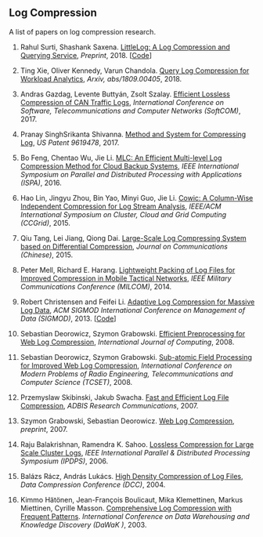## Log Compression
A list of papers on log compression research.

1. Rahul Surti, Shashank Saxena. [LittleLog: A Log Compression and Querying Service](https://shashanksaxena.me/assets/docs/little_log.pdf), *Preprint*, 2018. [[Code](https://github.com/Salil999/LittleLog)]

1. Ting Xie, Oliver Kennedy, Varun Chandola. [Query Log Compression for Workload Analytics](https://arxiv.org/abs/1809.00405), *Arxiv, abs/1809.00405*, 2018. 

1. Andras Gazdag, Levente Buttyán, Zsolt Szalay. [Efficient Lossless Compression of CAN Traffic Logs](https://www.crysys.hu/publications/files/GazdagBSz17softcom.pdf), *International Conference on Software, Telecommunications and Computer Networks (SoftCOM)*, 2017.

1. Pranay SinghSrikanta Shivanna. [Method and System for Compressing Log](https://patentimages.storage.googleapis.com/f2/4d/28/4529d4614310ad/US9619478.pdf), *US Patent 9619478*, 2017.
1. Bo Feng, Chentao Wu, Jie Li. [MLC: An Efficient Multi-level Log Compression Method for Cloud Backup Systems](https://ieeexplore.ieee.org/document/7847098/), *IEEE International Symposium on Parallel and Distributed Processing with Applications (ISPA)*, 2016.
1. Hao Lin, Jingyu Zhou, Bin Yao, Minyi Guo, Jie Li. [Cowic: A Column-Wise Independent Compression for Log Stream Analysis](https://ieeexplore.ieee.org/document/7152468), *IEEE/ACM International Symposium on Cluster, Cloud and Grid Computing (CCGrid)*, 2015.
1. Qiu Tang, Lei Jiang, Qiong Dai. [Large-Scale Log Compressing System based on Differential Compression](http://www.infocomm-journal.com/txxb/CN/10.11959/j.issn.1000-436x.2015300), *Journal on Communications (Chinese)*, 2015.
1. Peter Mell, Richard E. Harang. [Lightweight Packing of Log Files for Improved Compression in Mobile Tactical Networks](https://ws680.nist.gov/publication/get_pdf.cfm?pub_id=915734), *IEEE Military Communications Conference (MILCOM)*, 2014.
1. Robert Christensen and Feifei Li. [Adaptive Log Compression for Massive Log Data](https://www.cs.utah.edu/~lifeifei/papers/compresslog.pdf), *ACM SIGMOD International Conference on Management of Data (SIGMOD)*, 2013. [[Code](https://pubweb.eng.utah.edu/~robertc/archiver.html#code)]
1. Sebastian Deorowicz, Szymon Grabowski. [Efficient Preprocessing for Web Log Compression](http://computingonline.net/index.php/computing/article/viewFile/487/457), *International Journal of Computing*, 2008.
1. Sebastian Deorowicz, Szymon Grabowski. [Sub-atomic Field Processing for Improved Web Log Compression](https://www.semanticscholar.org/paper/Sub-atomic-field-processing-for-improved-web-log-Deorowicz-Grabowski/5e73390be377fec510ed37c06ca04e5f06a5b8ff), *International Conference on Modern Problems of Radio Engineering, Telecommunications and Computer Science (TCSET)*, 2008.
1. Przemyslaw Skibinski, Jakub Swacha. [Fast and Efficient Log File Compression](http://www.adbis.org/docs/lp/6.pdf), *ADBIS Research Communications*, 2007.
1. Szymon Grabowski, Sebastian Deorowicz. [Web Log Compression](https://liris.cnrs.fr/Documents/Liris-649.pdf), *preprint*, 2007.
1. Raju Balakrishnan, Ramendra K. Sahoo. [Lossless Compression for Large Scale Cluster Logs](http://citeseerx.ist.psu.edu/viewdoc/download?doi=10.1.1.373.2520&rep=rep1&type=pdf), *IEEE International Parallel & Distributed Processing Symposium (IPDPS)*, 2006.
1. Balázs Rácz, András Lukács. [High Density Compression of Log Files](https://ieeexplore.ieee.org/document/1281533/), *Data Compression Conference (DCC)*, 2004. 
1. Kimmo Hätönen, Jean-François Boulicaut, Mika Klemettinen, Markus Miettinen, Cyrille Masson. [Comprehensive Log Compression with Frequent Patterns](https://liris.cnrs.fr/Documents/Liris-649.pdf). *International Conference on Data Warehousing and Knowledge Discovery (DaWaK )*, 2003. 




